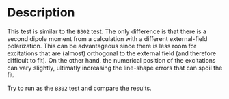 # Description

This test is similar to the `B302` test. The only difference is that there is a second dipole moment from a calculation with a different external-field polarization.
This can be advantageous since there is less room for excitations that are (almost) orthogonal to the external field (and therefore difficult to fit).
On the other hand, the numerical position of the excitations can vary slightly, ultimatly increasing the line-shape errors that can spoil the fit.

Try to run as the `B302` test and compare the results.